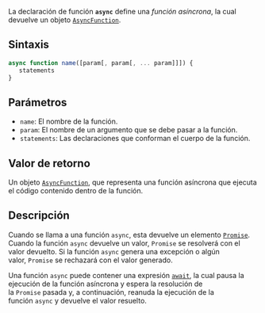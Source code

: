 La declaración de función **`async`** define una _función asíncrona_, la cual devuelve un objeto [`AsyncFunction`](https://developer.mozilla.org/es/docs/Web/JavaScript/Reference/Global_Objects/AsyncFunction).

## Sintaxis

```js
async function name([param[, param[, ... param]]]) {
   statements
}
```

## Parámetros

- `name`: El nombre de la función.
- `param`: El nombre de un argumento que se debe pasar a la función.
- `statements`: Las declaraciones que conforman el cuerpo de la función.

## Valor de retorno

Un objeto [`AsyncFunction`](https://developer.mozilla.org/es/docs/Web/JavaScript/Reference/Global_Objects/AsyncFunction), que representa una función asíncrona que ejecuta el código contenido dentro de la función.

## Descripción

Cuando se llama a una función `async`, esta devuelve un elemento [`Promise`](https://developer.mozilla.org/es/docs/Web/JavaScript/Reference/Global_Objects/Promise). Cuando la función `async` devuelve un valor, `Promise` se resolverá con el valor devuelto. Si la función `async` genera una excepción o algún valor, `Promise` se rechazará con el valor generado.

Una función `async` puede contener una expresión [`await`](https://developer.mozilla.org/es/docs/Web/JavaScript/Reference/Operators/await), la cual pausa la ejecución de la función asíncrona y espera la resolución de la `Promise` pasada y, a continuación, reanuda la ejecución de la función `async` y devuelve el valor resuelto.